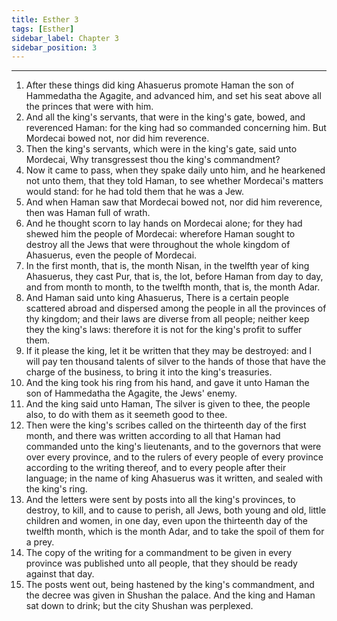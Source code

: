 ```yaml
---
title: Esther 3
tags: [Esther]
sidebar_label: Chapter 3
sidebar_position: 3
---
```


---
1. After these things did king Ahasuerus promote Haman the son of Hammedatha the Agagite, and advanced him, and set his seat above all the princes that were with him.
2. And all the king's servants, that were in the king's gate, bowed, and reverenced Haman: for the king had so commanded concerning him. But Mordecai bowed not, nor did him reverence.
3. Then the king's servants, which were in the king's gate, said unto Mordecai, Why transgressest thou the king's commandment?
4. Now it came to pass, when they spake daily unto him, and he hearkened not unto them, that they told Haman, to see whether Mordecai's matters would stand: for he had told them that he was a Jew.
5. And when Haman saw that Mordecai bowed not, nor did him reverence, then was Haman full of wrath.
6. And he thought scorn to lay hands on Mordecai alone; for they had shewed him the people of Mordecai: wherefore Haman sought to destroy all the Jews that were throughout the whole kingdom of Ahasuerus, even the people of Mordecai.
7. In the first month, that is, the month Nisan, in the twelfth year of king Ahasuerus, they cast Pur, that is, the lot, before Haman from day to day, and from month to month, to the twelfth month, that is, the month Adar.
8. And Haman said unto king Ahasuerus, There is a certain people scattered abroad and dispersed among the people in all the provinces of thy kingdom; and their laws are diverse from all people; neither keep they the king's laws: therefore it is not for the king's profit to suffer them.
9. If it please the king, let it be written that they may be destroyed: and I will pay ten thousand talents of silver to the hands of those that have the charge of the business, to bring it into the king's treasuries.
10. And the king took his ring from his hand, and gave it unto Haman the son of Hammedatha the Agagite, the Jews' enemy.
11. And the king said unto Haman, The silver is given to thee, the people also, to do with them as it seemeth good to thee.
12. Then were the king's scribes called on the thirteenth day of the first month, and there was written according to all that Haman had commanded unto the king's lieutenants, and to the governors that were over every province, and to the rulers of every people of every province according to the writing thereof, and to every people after their language; in the name of king Ahasuerus was it written, and sealed with the king's ring.
13. And the letters were sent by posts into all the king's provinces, to destroy, to kill, and to cause to perish, all Jews, both young and old, little children and women, in one day, even upon the thirteenth day of the twelfth month, which is the month Adar, and to take the spoil of them for a prey.
14. The copy of the writing for a commandment to be given in every province was published unto all people, that they should be ready against that day.
15. The posts went out, being hastened by the king's commandment, and the decree was given in Shushan the palace. And the king and Haman sat down to drink; but the city Shushan was perplexed.